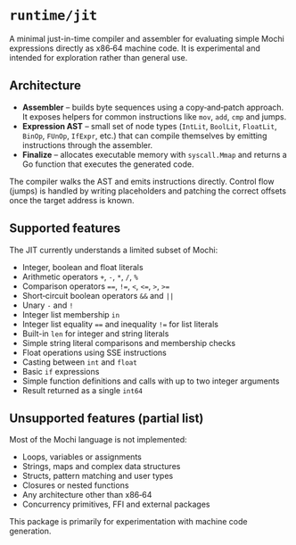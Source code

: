 # `runtime/jit`

A minimal just-in-time compiler and assembler for evaluating simple Mochi
expressions directly as x86‑64 machine code.  It is experimental and intended
for exploration rather than general use.

## Architecture

* **Assembler** – builds byte sequences using a copy‑and‑patch approach.  It
  exposes helpers for common instructions like `mov`, `add`, `cmp` and jumps.
* **Expression AST** – small set of node types (`IntLit`, `BoolLit`, `FloatLit`,
  `BinOp`, `FUnOp`, `IfExpr`, etc.) that can compile themselves by emitting
  instructions through the assembler.
* **Finalize** – allocates executable memory with `syscall.Mmap` and returns a
  Go function that executes the generated code.

The compiler walks the AST and emits instructions directly.  Control flow
(jumps) is handled by writing placeholders and patching the correct offsets once
the target address is known.

## Supported features

The JIT currently understands a limited subset of Mochi:

* Integer, boolean and float literals
* Arithmetic operators `+`, `-`, `*`, `/`, `%`
* Comparison operators `==`, `!=`, `<`, `<=`, `>`, `>=`
* Short‑circuit boolean operators `&&` and `||`
* Unary `-` and `!`
* Integer list membership `in`
* Integer list equality `==` and inequality `!=` for list literals
* Built-in `len` for integer and string literals
* Simple string literal comparisons and membership checks
* Float operations using SSE instructions
* Casting between `int` and `float`
* Basic `if` expressions
* Simple function definitions and calls with up to two integer arguments
* Result returned as a single `int64`

## Unsupported features (partial list)

Most of the Mochi language is not implemented:

* Loops, variables or assignments
* Strings, maps and complex data structures
* Structs, pattern matching and user types
* Closures or nested functions
* Any architecture other than x86‑64
* Concurrency primitives, FFI and external packages

This package is primarily for experimentation with machine code generation.
